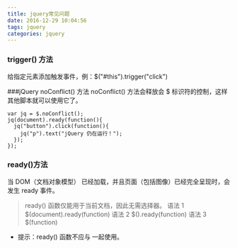 ```yaml
---
title: jquery常见问题
date: 2016-12-29 10:04:56
tags: jquery
categories: jquery
---
```

### trigger() 方法
给指定元素添加触发事件，例：$("#this").trigger("click")

###jQuery noConflict() 方法
noConflict() 方法会释放会 $ 标识符的控制，这样其他脚本就可以使用它了。

```script
var jq = $.noConflict();
jq(document).ready(function(){
  jq("button").click(function(){
    jq("p").text("jQuery 仍在运行！");
  });
});
```

### ready()方法
当 DOM（文档对象模型） 已经加载，并且页面（包括图像）已经完全呈现时，会发生 ready 事件。
>ready() 函数仅能用于当前文档，因此无需选择器。
语法 1
$(document).ready(function)
语法 2
$().ready(function)
语法 3
$(function)
* 提示：ready() 函数不应与 <body onload=""> 一起使用。